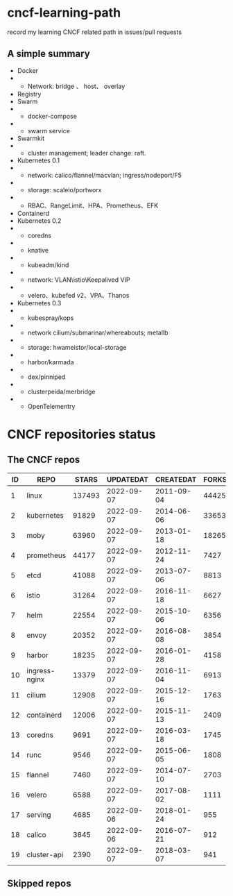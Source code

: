 # cncf-learning-path
record my learning CNCF related path in issues/pull requests

## A simple summary
- Docker
- - Network: bridge 、 host、 overlay
- Registry
- Swarm
- - docker-compose
- - swarm service
- Swarmkit
- - cluster management; leader change: raft.
- Kubernetes 0.1
- - network: calico/flannel/macvlan; ingress/nodeport/F5
- - storage: scaleio/portworx
- - RBAC、RangeLimit、HPA、Prometheus、EFK
- Containerd
- Kubernetes 0.2
- - coredns
- - knative
- - kubeadm/kind
- - network: VLAN\istio\Keepalived VIP
- - velero、kubefed v2、VPA、Thanos
- Kubernetes 0.3
- - kubespray/kops
- - network cilium/submarinar/whereabouts; metallb
- - storage: hwameistor/local-storage
- - harbor/karmada
- - dex/pinniped
- - clusterpeida/merbridge
- - OpenTelementry

# CNCF repositories status
<!--START_SECTION:github_repos-->
## The CNCF repos
| ID |     REPO      | STARS  | UPDATEDAT  | CREATEDAT  | FORKSCOUNT |
|----|---------------|--------|------------|------------|------------|
|  1 | linux         | 137493 | 2022-09-07 | 2011-09-04 |      44425 |
|  2 | kubernetes    |  91829 | 2022-09-07 | 2014-06-06 |      33653 |
|  3 | moby          |  63960 | 2022-09-07 | 2013-01-18 |      18265 |
|  4 | prometheus    |  44177 | 2022-09-07 | 2012-11-24 |       7427 |
|  5 | etcd          |  41088 | 2022-09-07 | 2013-07-06 |       8813 |
|  6 | istio         |  31264 | 2022-09-07 | 2016-11-18 |       6627 |
|  7 | helm          |  22554 | 2022-09-07 | 2015-10-06 |       6356 |
|  8 | envoy         |  20352 | 2022-09-07 | 2016-08-08 |       3854 |
|  9 | harbor        |  18235 | 2022-09-07 | 2016-01-28 |       4158 |
| 10 | ingress-nginx |  13379 | 2022-09-07 | 2016-11-04 |       6913 |
| 11 | cilium        |  12908 | 2022-09-07 | 2015-12-16 |       1763 |
| 12 | containerd    |  12006 | 2022-09-07 | 2015-11-13 |       2409 |
| 13 | coredns       |   9691 | 2022-09-07 | 2016-03-18 |       1745 |
| 14 | runc          |   9546 | 2022-09-07 | 2015-06-05 |       1808 |
| 15 | flannel       |   7460 | 2022-09-07 | 2014-07-10 |       2703 |
| 16 | velero        |   6588 | 2022-09-07 | 2017-08-02 |       1111 |
| 17 | serving       |   4685 | 2022-09-06 | 2018-01-24 |        955 |
| 18 | calico        |   3845 | 2022-09-06 | 2016-07-21 |        912 |
| 19 | cluster-api   |   2390 | 2022-09-07 | 2018-03-07 |        941 |



## Skipped repos
<!--END_SECTION:github_repos-->
